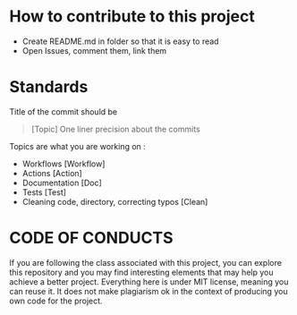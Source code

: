 # How to contribute to this project

- Create README.md in folder so that it is easy to read
- Open Issues, comment them, link them

# Standards

Title of the commit should be
> [Topic] One liner
precision about the commits

Topics are what you are working on :
- Workflows [Workflow]
- Actions [Action]
- Documentation [Doc]
- Tests [Test]
- Cleaning code, directory, correcting typos [Clean]

# CODE OF CONDUCTS

If you are following the class associated with this project, you can explore this repository and you may find interesting elements that may help you achieve a better project.
Everything here is under MIT license, meaning you can reuse it. It does not make plagiarism ok in the context of producing you own code for the project.
